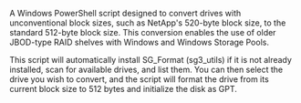 A Windows PowerShell script designed to convert drives with unconventional block sizes, such as NetApp's 520-byte block size, to the standard 512-byte block size. This conversion enables the use of older JBOD-type RAID shelves with Windows and Windows Storage Pools.

This script will automatically install SG_Format (sg3_utils) if it is not already installed, scan for available drives, and list them. You can then select the drive you wish to convert, and the script will format the drive from its current block size to 512 bytes and initialize the disk as GPT.
